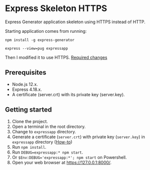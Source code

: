# Express Skeleton HTTPS

Express Generator application skeleton using HTTPS instead of HTTP.

Starting application comes from running:

```npm
npm install -g express-generator

express --view=pug expressapp
```

Then I modified it to use HTTPS. [Required changes][2]

## Prerequisites

- Node.js 12.x.
- Express 4.18.x.
- A certificate (server.crt) with its private key (server.key).

## Getting started

1. Clone the project.
1. Open a terminal in the root directory.
1. Change to `expressapp` directory.
1. Generate a certificate (`server.crt`) with private key (`server.key`) in `expressapp` directory ([How-to][1])
1. Run `npm install`.
1. Run `DEBUG=expressapp:* npm start`.
1. Or `$Env:DEBUG='expressapp:*'; npm start` on Powershell.
1. Open your web browser at <https://127.0.0.1:8000/>.

[1]: https://gist.github.com/feliperomero3/a6282b0e7ca579fff0e296227675190d
[2]: https://github.com/feliperomero3/node-practical/commit/eae7167cce55460c7bad1650186a52b7b35efaa8
